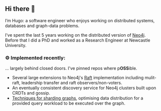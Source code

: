 ## Hi there 👋

<!--
**hugofirth/hugofirth** is a ✨ _special_ ✨ repository because its `README.md` (this file) appears on your GitHub profile.

Here are some ideas to get you started:

- 🔭 I’m currently working on ...
- 🌱 I’m currently learning ...
- 👯 I’m looking to collaborate on ...
- 🤔 I’m looking for help with ...
- 💬 Ask me about ...
- 📫 How to reach me: ...
- 😄 Pronouns: ...
- ⚡ Fun fact: ...
-->

I’m Hugo: a software engineer who enjoys working on distributed systems, databases and graph-data problems.

I’ve spent the last 5 years working on the distributed version of [Neo4j](https://github.com/neo4j/neo4j). Before that I did a PhD and worked as a Research Engineer at Newcastle University.


### ⚙️ Implemented recently:
… largely behind closed doors. I’ve pinned repos where p**OSS**ible.

- Several large extensions to Neo4j's [Raft](https://raft.github.io/) implementation including mulit-raft, leadership transfer and raft observers/non-voters.
- An eventually consistent discovery service for Neo4j clusters built upon CRDTs and gossip.
- [Techniques for sharding graphs](https://theses.ncl.ac.uk/jspui/bitstream/10443/4416/1/Firth%20H%202018.pdf), optimising data distribution for a provided query workload to be executed over the graph.

<!--
### 🖊️ Written recently:
… over on [splitbrain.io](https://splitbrain.io)

### 📚️ Read recently:
… and made notes on (to varying degrees of quality).

-->

